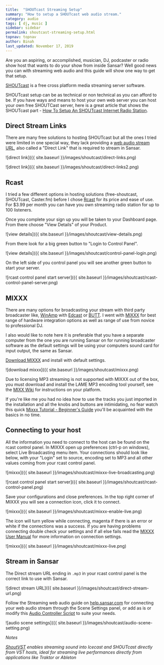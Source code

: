 ```yaml
---
title:  "SHOUTcast Streaming Setup" 
summary: "How to setup a SHOUTcast web audio stream."
category: audio
tags: [ dj, music ]
sidebar: sidebar
permalink: shoutcast-streaming-setup.html
topnav: topnav
author: Binah
last_updated: November 17, 2019
---
```


Are you an aspiring, or accomplished, musician, DJ, podcaster or radio show host that wants to do your show from inside Sansar? Well good news you can with streaming web audio and this guide will show one way to get that setup.

[SHOUTcast](https://www.shoutcast.com/) is a free cross platform media streaming server software. 

SHOUTcast setup can be as technical or non technical as you can afford to be. If you have ways and means to host your own web server you can host your own free SHOUTCast server, here is a great article that shows the SHOUTcast part - [How To Setup An SHOUTcast Internet Radio Station](https://www.rcast.net/knowledgebase/2/How-To-Setup-An-SHOUTcast-Internet-Radio-Station.html). 

## Direct Stream Links

There are many free solutions to hosting SHOUTcast but all the ones I tried were limited in one special way, they lack providing a [web audio stream URL](https://help.sansar.com/hc/en-us/articles/115004444303-Streaming-web-audio#Getting-web-audio-stream-URLs-from-websites), also called a "Direct Link" that is required to stream in Sansar.

![direct link]({{ site.baseurl }}/images/shoutcast/direct-links.png)

![direct link]({{ site.baseurl }}/images/shoutcast/direct-links2.png)

## Rcast

I tried a few different options in hosting solutions (free-shoutcast, SHOUTcast, Caster.fm) before I chose [Rcast](https://www.rcast.net/) for its price and ease of use. For $3.99 per month you can have you own streaming radio station for up to 100 listeners.

<!-- ![live basic]({{ site.baseurl }}/images/shoutcast/live-basic.png) -->

Once you complete your sign up you will be taken to your Dashboard page. From there choose "View Details" of your Product.

![view details]({{ site.baseurl }}/images/shoutcast/view-details.png)

From there look for a big green button to "Login to Control Panel".

![view details]({{ site.baseurl }}/images/shoutcast/control-panel-login.png)

On the left side of you control panel you will see another green button to start your server.

![rcast control panel start server]({{ site.baseurl }}/images/shoutcast/rcast-control-panel-server.png)

## MIXXX

There are many options for broadcasting your stream with third party broadcaster like, [WinAmp](http://www.winamp.com/) with [Edcast](http://www.shouthost.com/how-to-connect-winamp-edcast-plugin-to-icecast) or [BUTT](https://help.radio.co/en/articles/899769-broadcast-using-this-tool-butt). I went with [MIXXX](https://www.mixxx.org/) for best range of hardware integration options as well as range of use from novice to professional DJ.

I also would like to note here it is preferable that you have a separate computer from the one you are running Sansar on for running broadcaster software as the default settings will be using your computers sound card for input output, the same as Sansar.

[Download MIXXX](https://www.mixxx.org/download/) and install with default settings.

![download mixxx]({{ site.baseurl }}/images/shoutcast/mixxx.png)

Due to licensing MP3 streaming is not supported with MIXXX out of the box, you must download and install the LAME MP3 encoding tool yourself, see the [MIXX Wiki](https://www.mixxx.org/wiki/doku.php/internet_broadcasting#mp3_streaming) for instructions on your platform.

If you're like me you had no idea how to use the tracks you just imported in the installation and all the knobs and buttons are intimidating, no fear watch this quick [Mixxx Tutorial - Beginner's Guide](https://www.youtube.com/watch?v=dm0gFj--2iA) you'll be acquainted with the basics in no time. 

## Connecting to your host

All the information you need to connect to the host can be found on the rcast control panel. In MIXXX open up preferences (ctrl-p on windows), select Live Broadcasting menu item. Your connections should look like below, with your "Login" set to source, encoding set to MP3 and all other values coming from your rcast control panel.

![mixxx]({{ site.baseurl }}/images/shoutcast/mixxx-live-broadcasting.png)

![rcast control panel start server]({{ site.baseurl }}/images/shoutcast/rcast-control-panel.png)

Save your configurations and close preferences. In the top right corner of MIXXX you will see a connection icon, click it to connect.

![mixxx]({{ site.baseurl }}/images/shoutcast/mixxx-enable-live.png)

The icon will turn yellow while connecting, magenta if there is an error or white if the connections was a success. If you are having problems connecting double check your settings and if all else fails read the [MIXXX User Manual](https://www.mixxx.org/manual/1.10/chapters/livebroadcasting.html#mp3-streaming) for more information on connection settings.

![mixxx]({{ site.baseurl }}/images/shoutcast/mixxx-live.png)

## Stream in Sansar

 The Direct stream URL ending in `.mp3` in your rcast control panel is the correct link to use with Sansar.

![direct stream URL]({{ site.baseurl }}/images/shoutcast/direct-stream-url.png)

Follow the Streaming web audio guide on [help.sansar.com](https://help.sansar.com/hc/en-us/articles/115004444303-Streaming-web-audio) for connecting your web audio stream through the Scene Settings panel, or add as is or modify this [Audio Controller Script](https://github.com/lindenlab/sansar-script/blob/master/Users/binah/audio/AudioController.cs) to suite your needs. 


![audio scene settings]({{ site.baseurl }}/images/shoutcast/audio-scene-setting.png)



*Notes*

*[*ShoutVST*](https://www.kvraudio.com/product/shoutvst-by-r-tur) enables streaming sound into Icecast and SHOUTcast directly from VST hosts, ideal for streaming live performances directly from applications like Traktor or Ableton*
